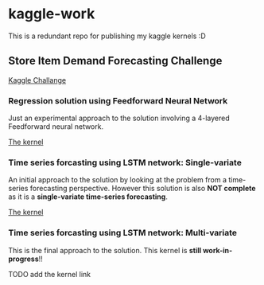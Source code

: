# kaggle-work

This is a redundant repo for publishing my kaggle kernels :D



## Store Item Demand Forecasting Challenge

[Kaggle Challange](https://www.kaggle.com/c/demand-forecasting-kernels-only)

### Regression solution using Feedforward Neural Network

Just an experimental approach to the solution involving a 4-layered Feedforward neural network.

[The kernel](https://www.kaggle.com/darshanadiga/store-sale-forecasting-dnn-solution-ffnn)

### Time series forcasting using LSTM network: Single-variate

An initial approach to the solution by looking at the problem from a time-series forecasting perspective. However this solution is also **NOT complete** as it is a **single-variate time-series forecasting**. 

[The kernel](https://www.kaggle.com/darshanadiga/store-sale-forecasting-dnn-solution-lstm)

### Time series forcasting using LSTM network: Multi-variate

This is the final approach to the solution. This kernel is **still work-in-progress**!!

TODO add the kernel link